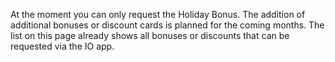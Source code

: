 At the moment you can only request the Holiday Bonus. The addition of additional bonuses or discount cards is planned for the coming months.
The list on this page already shows all bonuses or discounts that can be requested via the IO app.